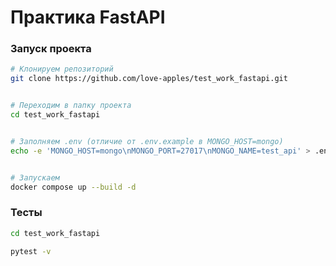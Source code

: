 # Практика FastAPI

### Запуск проекта

```bash
# Клонируем репозиторий
git clone https://github.com/love-apples/test_work_fastapi.git


# Переходим в папку проекта
cd test_work_fastapi


# Заполняем .env (отличие от .env.example в MONGO_HOST=mongo)
echo -e 'MONGO_HOST=mongo\nMONGO_PORT=27017\nMONGO_NAME=test_api' > .env


# Запускаем
docker compose up --build -d
```

### Тесты

```bash
cd test_work_fastapi

pytest -v
```